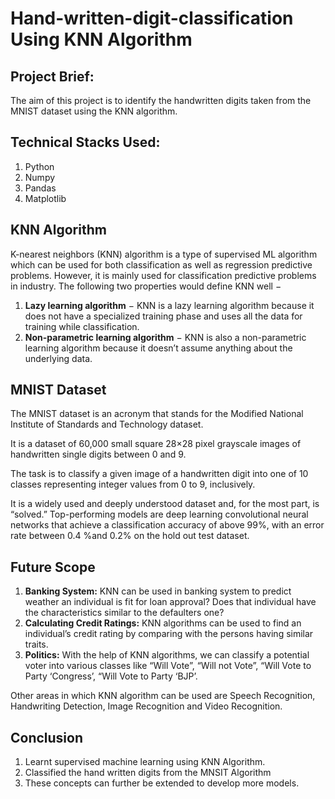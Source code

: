 # Hand-written-digit-classification Using KNN Algorithm
## **Project Brief:**
The aim of this project is to identify the handwritten digits taken from the MNIST dataset using the KNN algorithm.
## **Technical Stacks Used:**
1. Python
2. Numpy
3. Pandas
4. Matplotlib
## **KNN Algorithm**
K-nearest neighbors (KNN) algorithm is a type of supervised ML algorithm which can be used for both classification as well as regression predictive problems. However, it is mainly used for classification predictive problems in industry. The following two properties would define KNN well −

1. **Lazy learning algorithm** − KNN is a lazy learning algorithm because it does not have a specialized training phase and uses all the data for training while classification.
2. **Non-parametric learning algorithm** − KNN is also a non-parametric learning algorithm because it doesn’t assume anything about the underlying data.
## **MNIST Dataset**
The MNIST dataset is an acronym that stands for the Modified National Institute of Standards and Technology dataset.

It is a dataset of 60,000 small square 28×28 pixel grayscale images of handwritten single digits between 0 and 9.

The task is to classify a given image of a handwritten digit into one of 10 classes representing integer values from 0 to 9, inclusively.

It is a widely used and deeply understood dataset and, for the most part, is “solved.” Top-performing models are deep learning convolutional neural networks that achieve a classification accuracy of above 99%, with an error rate between 0.4 %and 0.2% on the hold out test dataset.
## **Future Scope**
1. **Banking System:** KNN can be used in banking system to predict weather an individual is fit for loan approval? Does that individual have the characteristics similar to the defaulters one?
2. **Calculating Credit Ratings:** KNN algorithms can be used to find an individual’s credit rating by comparing with the persons having similar traits.
3. **Politics:** With the help of KNN algorithms, we can classify a potential voter into various classes like “Will Vote”, “Will not Vote”, “Will Vote to Party ‘Congress’, “Will Vote to Party ‘BJP’.

Other areas in which KNN algorithm can be used are Speech Recognition, Handwriting Detection, Image Recognition and Video Recognition.
## **Conclusion**
1. Learnt supervised machine learning using KNN Algorithm.
2. Classified the hand written digits from the MNSIT Algorithm
3. These concepts can further be extended to develop more models.
